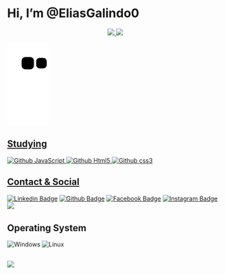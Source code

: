 # Hi, I’m @EliasGalindo0

<div align="center">
<a href="https://beacons.ai/EliasGalindo0">
<img height="180em" src="https://github-readme-stats.vercel.app/api?username=EliasGalindo0&show_icons=true&theme=dark&include_all_commits=true&count_private=true"/> <img height="180em" src="https://github-readme-stats.vercel.app/api/top-langs/?username=EliasGalindo0&layout=compact&langs_count=7&theme=dark"/>
  </div>

  ![Snake animation](https://github.com/EliasGalindo0/EliasGalindo0/blob/output/github-contribution-grid-snake.svg)
  
## Studying

![Github JavaScript](https://img.shields.io/badge/JavaScript-F7DF1E?style=for-the-badge&logo=javascript&logoColor=black)
![Github Html5](https://img.shields.io/badge/HTML5-E34F26?style=for-the-badge&logo=html5&logoColor=white)
![Github css3](https://img.shields.io/badge/CSS3-1572B6?style=for-the-badge&logo=css3&logoColor=white)

## Contact & Social

[![Linkedin Badge](https://img.shields.io/badge/LinkedIn-0077B5?style=for-the-badge&logo=linkedin&logoColor=white&link=link_do_seu_perfil)](https://www.linkedin.com/in/eliasgalindo/)
[![Github Badge](https://img.shields.io/badge/GitHub-100000?style=for-the-badge&logo=github&logoColor=white&link=link_do_seu_perfil)](https://github.com/EliasGalindo0)
[![Facebook Badge](https://img.shields.io/badge/Facebook-1877F2?style=for-the-badge&logo=facebook&logoColor=white&link=link_do_seu_perfil)](https://www.facebook.com/elias_galindo0/)
[![Instagram Badge](https://img.shields.io/badge/Instagram-E4405F?style=for-the-badge&logo=instagram&logoColor=white&link=link_do_seu_perfil)](https://www.instagram.com/eliasgalindo0/)
<a href = "mailto:eliasgalindo@gmail.com"><img src="https://img.shields.io/badge/Gmail-D14836?style=for-the-badge&logo=gmail&logoColor=white" target="_blank"></a>

## Operating System
![Windows](https://img.shields.io/badge/Windows-0078D6?style=for-the-badge&logo=windows&logoColor=white)
![Linux](https://img.shields.io/badge/Linux-FCC624?style=for-the-badge&logo=linux&logoColor=black)

##
<img src=https://github.com/TheDudeThatCode/TheDudeThatCode/blob/master/Assets/Mario_Gameplay.gif>

<!---
EliasGalindo0/EliasGalindo0 is a ✨ special ✨ repository because its `README.md` (this file) appears on your GitHub profile.
You can click the Preview link to take a look at your changes.
--->

